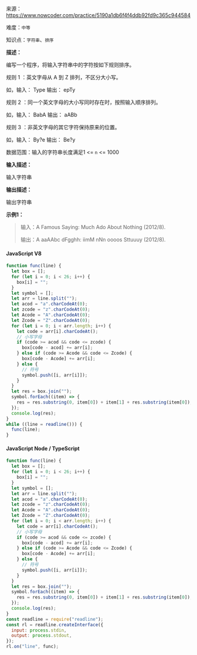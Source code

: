 来源：<https://www.nowcoder.com/practice/5190a1db6f4f4ddb92fd9c365c944584>

难度：`中等`

知识点：`字符串`、`排序`

**描述：**

编写一个程序，将输入字符串中的字符按如下规则排序。

规则 1 ：英文字母从 A 到 Z 排列，不区分大小写。

如，输入： Type 输出： epTy

规则 2 ：同一个英文字母的大小写同时存在时，按照输入顺序排列。

如，输入： BabA 输出： aABb

规则 3 ：非英文字母的其它字符保持原来的位置。

如，输入： By?e 输出： Be?y

数据范围：输入的字符串长度满足1 <= `n` <= 1000

**输入描述：**

输入字符串

**输出描述：**

输出字符串

**示例1：**

> 输入：A Famous Saying: Much Ado About Nothing (2012/8).
>
> 输出：A aaAAbc dFgghh: iimM nNn oooos Sttuuuy (2012/8).

<!-- tabs:start -->

#### **JavaScript V8**

```javascript
function func(line) {
  let box = [];
  for (let i = 0; i < 26; i++) {
    box[i] = "";
  }
  let symbol = [];
  let arr = line.split("");
  let acod = "a".charCodeAt(0);
  let zcode = "z".charCodeAt(0);
  let Acode = "A".charCodeAt(0);
  let Zcode = "Z".charCodeAt(0);
  for (let i = 0; i < arr.length; i++) {
    let code = arr[i].charCodeAt();
    // 小写字母
    if (code >= acod && code <= zcode) {
      box[code - acod] += arr[i];
    } else if (code >= Acode && code <= Zcode) {
      box[code - Acode] += arr[i];
    } else {
      // 符号
      symbol.push([i, arr[i]]);
    }
  }
  let res = box.join("");
  symbol.forEach((item) => {
    res = res.substring(0, item[0]) + item[1] + res.substring(item[0]);
  });
  console.log(res);
}
while ((line = readline())) {
  func(line);
}
```

#### **JavaScript Node / TypeScript**

```javascript
function func(line) {
  let box = [];
  for (let i = 0; i < 26; i++) {
    box[i] = "";
  }
  let symbol = [];
  let arr = line.split("");
  let acod = "a".charCodeAt(0);
  let zcode = "z".charCodeAt(0);
  let Acode = "A".charCodeAt(0);
  let Zcode = "Z".charCodeAt(0);
  for (let i = 0; i < arr.length; i++) {
    let code = arr[i].charCodeAt();
    // 小写字母
    if (code >= acod && code <= zcode) {
      box[code - acod] += arr[i];
    } else if (code >= Acode && code <= Zcode) {
      box[code - Acode] += arr[i];
    } else {
      // 符号
      symbol.push([i, arr[i]]);
    }
  }
  let res = box.join("");
  symbol.forEach((item) => {
    res = res.substring(0, item[0]) + item[1] + res.substring(item[0]);
  });
  console.log(res);
}
const readline = require("readline");
const rl = readline.createInterface({
  input: process.stdin,
  output: process.stdout,
});
rl.on("line", func);
```

<!-- tabs:end -->
